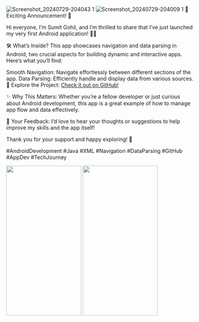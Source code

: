 ![Screenshot_20240729-204043 1]()
![Screenshot_20240729-204009 1]()
🚀 Exciting Announcement! 🚀

Hi everyone, I’m Sumit Gohil, and I’m thrilled to share that I’ve just launched my very first Android application! 🎉📱

🛠️ What’s Inside?
This app showcases navigation and data parsing in Android, two crucial aspects for building dynamic and interactive apps. Here’s what you’ll find:

Smooth Navigation: Navigate effortlessly between different sections of the app.
Data Parsing: Efficiently handle and display data from various sources.
🔗 Explore the Project: <a href="https://github.com/sumitAndriodDev/1st-test">Check it out on GitHub!</a>

✨ Why This Matters:
Whether you’re a fellow developer or just curious about Android development, this app is a great example of how to manage app flow and data effectively.

💬 Your Feedback: I’d love to hear your thoughts or suggestions to help improve my skills and the app itself!

Thank you for your support and happy exploring! 🙌

#AndroidDevelopment #Java #XML #Navigation #DataParsing #GitHub #AppDev #TechJourney
<p>
<img src="https://github.com/user-attachments/assets/26a8d8e9-5205-4283-898e-c177085aabd1"  height="400px" width="200px"/>
<img src="https://github.com/user-attachments/assets/684f5c0b-bcb9-4442-8b6e-dcf55d871d72"  height="400px" width="200px"/>
</p>
